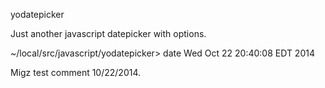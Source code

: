 yodatepicker

Just another javascript datepicker with options.


~/local/src/javascript/yodatepicker> date
Wed Oct 22 20:40:08 EDT 2014

Migz test comment 10/22/2014.


